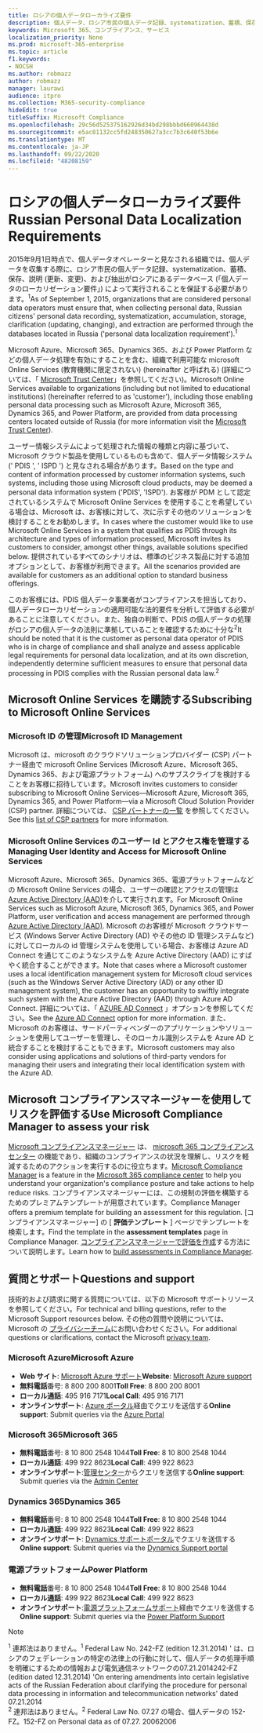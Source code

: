 ```yaml
---
title: ロシアの個人データローカライズ要件
description: 個人データ、ロシア市民の個人データ記録、systematization、蓄積、保存、明確化、および抽出が、ロシアにある Microsoft サービスおよびデータベースで実行される方法について説明します。
keywords: Microsoft 365、コンプライアンス、サービス
localization_priority: None
ms.prod: microsoft-365-enterprise
ms.topic: article
f1.keywords:
- NOCSH
ms.author: robmazz
author: robmazz
manager: laurawi
audience: itpro
ms.collection: M365-security-compliance
hideEdit: true
titleSuffix: Microsoft Compliance
ms.openlocfilehash: 29c56d525375162926d34bd298bbbd660964438d
ms.sourcegitcommit: e5ac81132cc5fd248350627a3cc7b3c640f53b6e
ms.translationtype: MT
ms.contentlocale: ja-JP
ms.lasthandoff: 09/22/2020
ms.locfileid: "48208159"
---
```

# <a name="russian-personal-data-localization-requirements"></a><span data-ttu-id="33c52-104">ロシアの個人データローカライズ要件</span><span class="sxs-lookup"><span data-stu-id="33c52-104">Russian Personal Data Localization Requirements</span></span>

<span data-ttu-id="33c52-105">2015年9月1日時点で、個人データオペレーターと見なされる組織では、個人データを収集する際に、ロシア市民の個人データ記録、systematization、蓄積、保存、説明 (更新、変更)、および抽出がロシアにあるデータベース (「個人データのローカリゼーション要件」) によって実行されることを保証する必要があります。<sup>1</sup></span><span class="sxs-lookup"><span data-stu-id="33c52-105">As of September 1, 2015, organizations that are considered personal data operators must ensure that, when collecting personal data, Russian citizens' personal data recording, systematization, accumulation, storage, clarification (updating, changing), and extraction are performed through the databases located in Russia ('personal data localization requirement').<sup>1</sup></span></span>

<span data-ttu-id="33c52-106">Microsoft Azure、Microsoft 365、Dynamics 365、および Power Platform などの個人データ処理を有効にすることを含む、組織で利用可能な microsoft Online Services (教育機関に限定されない) (hereinafter と呼ばれる) (詳細については、「 [Microsoft Trust Center](https://www.microsoft.com/trust-center)」を参照してください)。</span><span class="sxs-lookup"><span data-stu-id="33c52-106">Microsoft Online Services available to organizations (including but not limited to educational institutions) (hereinafter referred to as 'customer'), including those enabling personal data processing such as Microsoft Azure, Microsoft 365, Dynamics 365, and Power Platform, are provided from data processing centers located outside of Russia (for more information visit the [Microsoft Trust Center](https://www.microsoft.com/trust-center)).</span></span>

<span data-ttu-id="33c52-107">ユーザー情報システムによって処理された情報の種類と内容に基づいて、Microsoft クラウド製品を使用しているものも含めて、個人データ情報システム (' PDIS ', ' ISPD ') と見なされる場合があります。</span><span class="sxs-lookup"><span data-stu-id="33c52-107">Based on the type and content of information processed by customer information systems, such systems, including those using Microsoft cloud products, may be deemed a personal data information system ('PDIS', 'ISPD').</span></span> <span data-ttu-id="33c52-108">お客様が PDM として認定されているシステムで Microsoft Online Services を使用することを希望している場合は、Microsoft は、お客様に対して、次に示すその他のソリューションを検討することをお勧めします。</span><span class="sxs-lookup"><span data-stu-id="33c52-108">In cases where the customer would like to use Microsoft Online Services in a system that qualifies as PDIS through its architecture and types of information processed, Microsoft invites its customers to consider, amongst other things, available solutions specified below.</span></span> <span data-ttu-id="33c52-109">提供されているすべてのシナリオは、標準のビジネス製品に対する追加オプションとして、お客様が利用できます。</span><span class="sxs-lookup"><span data-stu-id="33c52-109">All the scenarios provided are available for customers as an additional option to standard business offerings.</span></span>

<span data-ttu-id="33c52-110">このお客様には、PDIS 個人データ事業者がコンプライアンスを担当しており、個人データローカリゼーションの適用可能な法的要件を分析して評価する必要があることに注意してください。また、独自の判断で、PDIS の個人データの処理がロシアの個人データの法則に準拠していることを確認するために十分な<sup>2</sup></span><span class="sxs-lookup"><span data-stu-id="33c52-110">It should be noted that it is the customer as personal data operator of PDIS who is in charge of compliance and shall analyze and assess applicable legal requirements for personal data localization, and at its own discretion, independently determine sufficient measures to ensure that personal data processing in PDIS complies with the Russian personal data law.<sup>2</sup></span></span>

## <a name="subscribing-to-microsoft-online-services"></a><span data-ttu-id="33c52-111">Microsoft Online Services を購読する</span><span class="sxs-lookup"><span data-stu-id="33c52-111">Subscribing to Microsoft Online Services</span></span>

### <a name="microsoft-id-management"></a><span data-ttu-id="33c52-112">Microsoft ID の管理</span><span class="sxs-lookup"><span data-stu-id="33c52-112">Microsoft ID Management</span></span>

<span data-ttu-id="33c52-113">Microsoft は、microsoft のクラウドソリューションプロバイダー (CSP) パートナー経由で microsoft Online Services (Microsoft Azure、Microsoft 365、Dynamics 365、および電源プラットフォーム) へのサブスクライブを検討することをお客様に招待しています。</span><span class="sxs-lookup"><span data-stu-id="33c52-113">Microsoft invites customers to consider subscribing to Microsoft Online Services—Microsoft Azure, Microsoft 365, Dynamics 365, and Power Platform—via a Microsoft Cloud Solution Provider (CSP) partner.</span></span> <span data-ttu-id="33c52-114">詳細については、 [CSP パートナーの一覧](https://pinpoint.microsoft.com/search?type=services&campaign=691) を参照してください。</span><span class="sxs-lookup"><span data-stu-id="33c52-114">See this [list of CSP partners](https://pinpoint.microsoft.com/search?type=services&campaign=691) for more information.</span></span>

### <a name="managing-user-identity-and-access-for-microsoft-online-services"></a><span data-ttu-id="33c52-115">Microsoft Online Services のユーザー Id とアクセス権を管理する</span><span class="sxs-lookup"><span data-stu-id="33c52-115">Managing User Identity and Access for Microsoft Online Services</span></span>

<span data-ttu-id="33c52-116">Microsoft Azure、Microsoft 365、Dynamics 365、電源プラットフォームなどの Microsoft Online Services の場合、ユーザーの確認とアクセスの管理は [Azure Active Directory (AAD)](https://azure.microsoft.com/services/active-directory/)を介して実行されます。</span><span class="sxs-lookup"><span data-stu-id="33c52-116">For Microsoft Online Services such as Microsoft Azure, Microsoft 365, Dynamics 365, and Power Platform, user verification and access management are performed through [Azure Active Directory (AAD)](https://azure.microsoft.com/services/active-directory/).</span></span> <span data-ttu-id="33c52-117">Microsoft のお客様が Microsoft クラウドサービス (Windows Server Active Directory (AD) やその他の ID 管理システムなど) に対してローカルの id 管理システムを使用している場合、お客様は Azure AD Connect を通じてこのようなシステムを Azure Active Directory (AAD) にすばやく統合することができます。</span><span class="sxs-lookup"><span data-stu-id="33c52-117">Note that cases where a Microsoft customer uses a local identification management system for Microsoft cloud services (such as the Windows Server Active Directory (AD) or any other ID management system), the customer has an opportunity to swiftly integrate such system with the Azure Active Directory (AAD) through Azure AD Connect.</span></span> <span data-ttu-id="33c52-118">詳細については、「 [AZURE AD Connect](https://docs.microsoft.com/azure/active-directory/cloud-provisioning/) 」オプションを参照してください。</span><span class="sxs-lookup"><span data-stu-id="33c52-118">See the [Azure AD Connect](https://docs.microsoft.com/azure/active-directory/cloud-provisioning/) option for more information.</span></span> <span data-ttu-id="33c52-119">また、Microsoft のお客様は、サードパーティベンダーのアプリケーションやソリューションを使用してユーザーを管理し、そのローカル識別システムを Azure AD と統合することを検討することもできます。</span><span class="sxs-lookup"><span data-stu-id="33c52-119">Microsoft customers may also consider using applications and solutions of third-party vendors for managing their users and integrating their local identification system with the Azure AD.</span></span>

## <a name="use-microsoft-compliance-manager-to-assess-your-risk"></a><span data-ttu-id="33c52-120">Microsoft コンプライアンスマネージャーを使用してリスクを評価する</span><span class="sxs-lookup"><span data-stu-id="33c52-120">Use Microsoft Compliance Manager to assess your risk</span></span>

<span data-ttu-id="33c52-121">[Microsoft コンプライアンスマネージャー](compliance-manager.md) は、 [microsoft 365 コンプライアンスセンター](microsoft-365-compliance-center.md) の機能であり、組織のコンプライアンスの状況を理解し、リスクを軽減するためのアクションを実行するのに役立ちます。</span><span class="sxs-lookup"><span data-stu-id="33c52-121">[Microsoft Compliance Manager](compliance-manager.md) is a feature in the [Microsoft 365 compliance center](microsoft-365-compliance-center.md) to help you understand your organization's compliance posture and take actions to help reduce risks.</span></span> <span data-ttu-id="33c52-122">コンプライアンスマネージャーには、この規制の評価を構築するためのプレミアムテンプレートが用意されています。</span><span class="sxs-lookup"><span data-stu-id="33c52-122">Compliance Manager offers a premium template for building an assessment for this regulation.</span></span> <span data-ttu-id="33c52-123">[コンプライアンスマネージャー] の [ **評価テンプレート** ] ページでテンプレートを検索します。</span><span class="sxs-lookup"><span data-stu-id="33c52-123">Find the template in the **assessment templates** page in Compliance Manager.</span></span> <span data-ttu-id="33c52-124">[コンプライアンスマネージャーで評価を作成](compliance-manager-assessments.md)する方法について説明します。</span><span class="sxs-lookup"><span data-stu-id="33c52-124">Learn how to [build assessments in Compliance Manager](compliance-manager-assessments.md).</span></span>

## <a name="questions-and-support"></a><span data-ttu-id="33c52-125">質問とサポート</span><span class="sxs-lookup"><span data-stu-id="33c52-125">Questions and support</span></span>

<span data-ttu-id="33c52-126">技術的および請求に関する質問については、以下の Microsoft サポートリソースを参照してください。</span><span class="sxs-lookup"><span data-stu-id="33c52-126">For technical and billing questions, refer to the Microsoft Support resources below.</span></span> <span data-ttu-id="33c52-127">その他の質問や説明については、Microsoft の [プライバシーチーム](https://support.microsoft.com/gp/privacy-page)にお問い合わせください。</span><span class="sxs-lookup"><span data-stu-id="33c52-127">For additional questions or clarifications, contact the Microsoft [privacy team](https://support.microsoft.com/gp/privacy-page).</span></span>

### <a name="microsoft-azure"></a><span data-ttu-id="33c52-128">Microsoft Azure</span><span class="sxs-lookup"><span data-stu-id="33c52-128">Microsoft Azure</span></span>

- <span data-ttu-id="33c52-129">**Web サイト**: [Microsoft Azure サポート](https://aka.ms/GetAzureSupport)</span><span class="sxs-lookup"><span data-stu-id="33c52-129">**Website**: [Microsoft Azure support](https://aka.ms/GetAzureSupport)</span></span>
- <span data-ttu-id="33c52-130">**無料電話**番号: 8 800 200 8001</span><span class="sxs-lookup"><span data-stu-id="33c52-130">**Toll Free**: 8 800 200 8001</span></span>
- <span data-ttu-id="33c52-131">**ローカル通話**: 495 916 7171</span><span class="sxs-lookup"><span data-stu-id="33c52-131">**Local Call**: 495 916 7171</span></span>
- <span data-ttu-id="33c52-132">**オンラインサポート**: [Azure ポータル](https://portal.azure.com)経由でクエリを送信する</span><span class="sxs-lookup"><span data-stu-id="33c52-132">**Online support**: Submit queries via the [Azure Portal](https://portal.azure.com)</span></span>

### <a name="microsoft-365"></a><span data-ttu-id="33c52-133">Microsoft 365</span><span class="sxs-lookup"><span data-stu-id="33c52-133">Microsoft 365</span></span>

- <span data-ttu-id="33c52-134">**無料電話**番号: 8 10 800 2548 1044</span><span class="sxs-lookup"><span data-stu-id="33c52-134">**Toll Free**: 8 10 800 2548 1044</span></span>
- <span data-ttu-id="33c52-135">**ローカル通話**: 499 922 8623</span><span class="sxs-lookup"><span data-stu-id="33c52-135">**Local Call**: 499 922 8623</span></span>
- <span data-ttu-id="33c52-136">**オンラインサポート**:[管理センター](https://portal.office.com/)からクエリを送信する</span><span class="sxs-lookup"><span data-stu-id="33c52-136">**Online support**: Submit queries via the [Admin Center](https://portal.office.com/)</span></span>

### <a name="dynamics-365"></a><span data-ttu-id="33c52-137">Dynamics 365</span><span class="sxs-lookup"><span data-stu-id="33c52-137">Dynamics 365</span></span>

- <span data-ttu-id="33c52-138">**無料電話**番号: 8 10 800 2548 1044</span><span class="sxs-lookup"><span data-stu-id="33c52-138">**Toll Free**: 8 10 800 2548 1044</span></span>
- <span data-ttu-id="33c52-139">**ローカル通話**: 499 922 8623</span><span class="sxs-lookup"><span data-stu-id="33c52-139">**Local Call**: 499 922 8623</span></span>
- <span data-ttu-id="33c52-140">**オンラインサポート**: [Dynamics サポートポータル](https://dynamics.microsoft.com/support/)でクエリを送信する</span><span class="sxs-lookup"><span data-stu-id="33c52-140">**Online support**: Submit queries via the [Dynamics Support portal](https://dynamics.microsoft.com/support/)</span></span>

### <a name="power-platform"></a><span data-ttu-id="33c52-141">電源プラットフォーム</span><span class="sxs-lookup"><span data-stu-id="33c52-141">Power Platform</span></span>

- <span data-ttu-id="33c52-142">**無料電話**番号: 8 10 800 2548 1044</span><span class="sxs-lookup"><span data-stu-id="33c52-142">**Toll Free**: 8 10 800 2548 1044</span></span>
- <span data-ttu-id="33c52-143">**ローカル通話**: 499 922 8623</span><span class="sxs-lookup"><span data-stu-id="33c52-143">**Local Call**: 499 922 8623</span></span>
- <span data-ttu-id="33c52-144">**オンラインサポート**:[電源プラットフォームサポート](https://docs.microsoft.com/power-platform/admin/get-help-support)経由でクエリを送信する</span><span class="sxs-lookup"><span data-stu-id="33c52-144">**Online support**: Submit queries via the [Power Platform Support](https://docs.microsoft.com/power-platform/admin/get-help-support)</span></span>

> [!NOTE]
> <span data-ttu-id="33c52-145"><sup>1</sup> 連邦法はありません。</span><span class="sxs-lookup"><span data-stu-id="33c52-145"><sup>1</sup> Federal Law No.</span></span> <span data-ttu-id="33c52-146">242-FZ (edition 12.31.2014) ' は、ロシアのフェデレーションの特定の法律上の行動に対して、個人データの処理手順を明確にするための情報および電気通信ネットワークの07.21.2014</span><span class="sxs-lookup"><span data-stu-id="33c52-146">242-FZ (edition dated 12.31.2014) 'On entering amendments into certain legislative acts of the Russian Federation about clarifying the procedure for personal data processing in information and telecommunication networks' dated 07.21.2014</span></span> <br>
> <span data-ttu-id="33c52-147"><sup>2</sup> 連邦法はありません。</span><span class="sxs-lookup"><span data-stu-id="33c52-147"><sup>2</sup> Federal Law No.</span></span> <span data-ttu-id="33c52-148">07.27 の場合、個人データの 152-FZ。</span><span class="sxs-lookup"><span data-stu-id="33c52-148">152-FZ on Personal data as of 07.27.</span></span> <span data-ttu-id="33c52-149">2006</span><span class="sxs-lookup"><span data-stu-id="33c52-149">2006</span></span><br>

